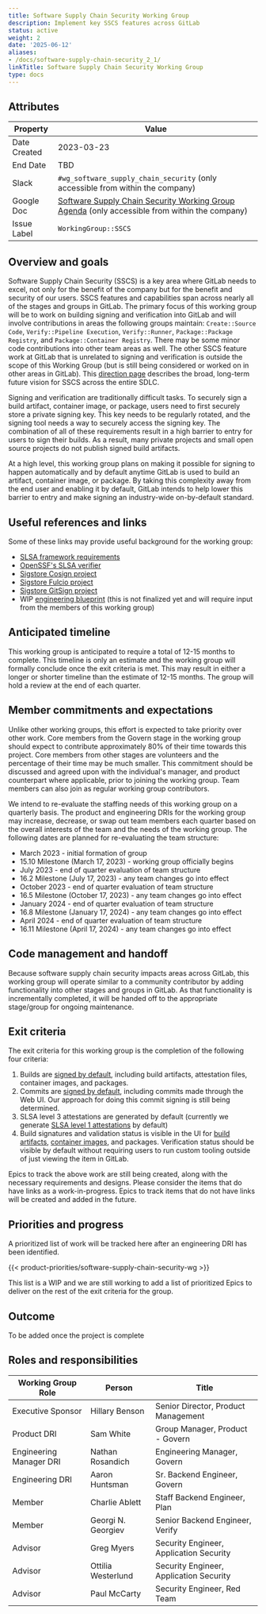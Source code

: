 ```yaml
---
title: Software Supply Chain Security Working Group
description: Implement key SSCS features across GitLab
status: active
weight: 2
date: '2025-06-12'
aliases:
- /docs/software-supply-chain-security_2_1/
linkTitle: Software Supply Chain Security Working Group
type: docs
---
```


## Attributes

| Property     | Value                                                                                                                                                                            |
| ------------ | -------------------------------------------------------------------------------------------------------------------------------------------------------------------------------- |
| Date Created | 2023-03-23                                                                                                                                                                       |
| End Date     | TBD                                                                                                                                                                              |
| Slack        | `#wg_software_supply_chain_security` (only accessible from within the company)                                                                                                   |
| Google Doc   | [Software Supply Chain Security Working Group Agenda](https://docs.google.com/document/d/1MEMPo1zxRrVr7yliOq1HMRJuaOZEgYvmFSIPBIXpu3A) (only accessible from within the company) |
| Issue Label  | `WorkingGroup::SSCS`                                                                                                                                                             |

## Overview and goals

Software Supply Chain Security (SSCS) is a key area where GitLab needs to excel, not only for the benefit of the company but for the benefit and security of our users. SSCS features and capabilities span across nearly all of the stages and groups in GitLab. The primary focus of this working group will be to work on building signing and verification into GitLab and will involve contributions in areas the following groups maintain: `Create::Source Code`, `Verify::Pipeline Execution`, `Verify::Runner`, `Package::Package Registry`, and `Package::Container Registry`. There may be some minor code contributions into other team areas as well. The other SSCS feature work at GitLab that is unrelated to signing and verification is outside the scope of this Working Group (but is still being considered or worked on in other areas in GitLab). This [direction page](https://about.gitlab.com/direction/supply-chain) describes the broad, long-term future vision for SSCS across the entire SDLC.

Signing and verification are traditionally difficult tasks. To securely sign a build artifact, container image, or package, users need to first securely store a private signing key. This key needs to be regularly rotated, and the signing tool needs a way to securely access the signing key. The combination of all of these requirements result in a high barrier to entry for users to sign their builds. As a result, many private projects and small open source projects do not publish signed build artifacts.

At a high level, this working group plans on making it possible for signing to happen automatically and by default anytime GitLab is used to build an artifact, container image, or package. By taking this complexity away from the end user and enabling it by default, GitLab intends to help lower this barrier to entry and make signing an industry-wide on-by-default standard.

## Useful references and links

Some of these links may provide useful background for the working group:

- [SLSA framework requirements](https://slsa.dev/spec/v0.1/requirements)
- [OpenSSF's SLSA verifier](https://github.com/slsa-framework/slsa-verifier)
- [Sigstore Cosign project](https://github.com/sigstore/cosign)
- [Sigstore Fulcio project](https://github.com/sigstore/fulcio)
- [Sigstore GitSign project](https://github.com/sigstore/gitsign)
- WIP [engineering blueprint](https://gitlab.com/gitlab-org/gitlab/-/merge_requests/113157/diffs) (this is not finalized yet and will require input from the members of this working group)

## Anticipated timeline

This working group is anticipated to require a total of 12-15 months to complete. This timeline is only an estimate and the working group will formally conclude once the exit criteria is met. This may result in either a longer or shorter timeline than the estimate of 12-15 months. The group will hold a review at the end of each quarter.

## Member commitments and expectations

Unlike other working groups, this effort is expected to take priority over other work. Core members from the Govern stage in the working group should expect to contribute approximately 80% of their time towards this project. Core members from other stages are volunteers and the percentage of their time may be much smaller. This commitment should be discussed and agreed upon with the individual's manager, and product counterpart where applicable, prior to joining the working group. Team members can also join as regular working group contributors.

We intend to re-evaluate the staffing needs of this working group on a quarterly basis. The product and engineering DRIs for the working group may increase, decrease, or swap out team members each quarter based on the overall interests of the team and the needs of the working group. The following dates are planned for re-evaluating the team structure:

- March 2023 - initial formation of group
- 15.10 Milestone (March 17, 2023) - working group officially begins
- July 2023 - end of quarter evaluation of team structure
- 16.2 Milestone (July 17, 2023) - any team changes go into effect
- October 2023 - end of quarter evaluation of team structure
- 16.5 Milestone (October 17, 2023) - any team changes go into effect
- January 2024 - end of quarter evaluation of team structure
- 16.8 Milestone (January 17, 2024) - any team changes go into effect
- April 2024 - end of quarter evaluation of team structure
- 16.11 Milestone (April 17, 2024) - any team changes go into effect

## Code management and handoff

Because software supply chain security impacts areas across GitLab, this working group will operate similar to a community contributor by adding functionality into other stages and groups in GitLab. As that functionality is incrementally completed, it will be handed off to the appropriate stage/group for ongoing maintenance.

## Exit criteria

The exit criteria for this working group is the completion of the following four criteria:

1. Builds are [signed by default](https://gitlab.com/groups/gitlab-org/-/epics/9212), including build artifacts, attestation files, container images, and packages.
1. Commits are [signed by default](https://gitlab.com/gitlab-org/gitlab/-/issues/364428), including commits made through the Web UI. Our approach for doing this commit signing is still being determined.
1. SLSA level 3 attestations are generated by default (currently we generate [SLSA level 1 attestations](https://docs.gitlab.com/ee/ci/runners/configure_runners.html#artifact-attestation) by default)
1. Build signatures and validation status is visible in the UI for [build artifacts](https://gitlab.com/groups/gitlab-org/-/epics/8839), [container images](https://gitlab.com/groups/gitlab-org/-/epics/7856), and packages. Verification status should be visible by default without requiring users to run custom tooling outside of just viewing the item in GitLab.

Epics to track the above work are still being created, along with the necessary requirements and designs. Please consider the items that do have links as a work-in-progress. Epics to track items that do not have links will be created and added in the future.

## Priorities and progress

A prioritized list of work will be tracked here after an engineering DRI has been identified.

{{< product-priorities/software-supply-chain-security-wg >}}

This list is a WIP and we are still working to add a list of prioritized Epics to deliver on the rest of the exit criteria for the group.

## Outcome

To be added once the project is complete

## Roles and responsibilities

| Working Group Role | Person             | Title                                           |
|--------------------|--------------------|-------------------------------------------------|
| Executive Sponsor  | Hillary Benson     | Senior Director, Product Management             |
| Product DRI        | Sam White          | Group Manager, Product - Govern                 |
| Engineering Manager DRI | Nathan Rosandich   | Engineering Manager, Govern                |
| Engineering DRI    | Aaron Huntsman     | Sr. Backend Engineer, Govern                    |
| Member             | Charlie Ablett     | Staff Backend Engineer, Plan                    |
| Member             | Georgi N. Georgiev | Senior Backend Engineer, Verify                 |
| Advisor            | Greg Myers         | Security Engineer, Application Security         |
| Advisor            | Ottilia Westerlund       | Security Engineer, Application Security         |
| Advisor            | Paul McCarty       | Security Engineer, Red Team                     |
